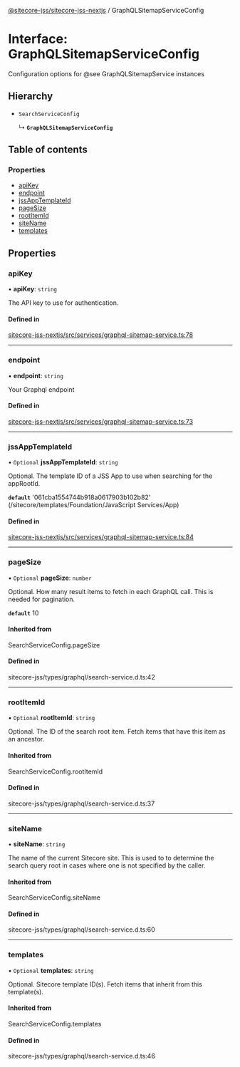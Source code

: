 [@sitecore-jss/sitecore-jss-nextjs](../README.md) / GraphQLSitemapServiceConfig

# Interface: GraphQLSitemapServiceConfig

Configuration options for @see GraphQLSitemapService instances

## Hierarchy

- `SearchServiceConfig`

  ↳ **`GraphQLSitemapServiceConfig`**

## Table of contents

### Properties

- [apiKey](GraphQLSitemapServiceConfig.md#apikey)
- [endpoint](GraphQLSitemapServiceConfig.md#endpoint)
- [jssAppTemplateId](GraphQLSitemapServiceConfig.md#jssapptemplateid)
- [pageSize](GraphQLSitemapServiceConfig.md#pagesize)
- [rootItemId](GraphQLSitemapServiceConfig.md#rootitemid)
- [siteName](GraphQLSitemapServiceConfig.md#sitename)
- [templates](GraphQLSitemapServiceConfig.md#templates)

## Properties

### apiKey

• **apiKey**: `string`

The API key to use for authentication.

#### Defined in

[sitecore-jss-nextjs/src/services/graphql-sitemap-service.ts:78](https://github.com/Sitecore/jss/blob/3d7cb1a8/packages/sitecore-jss-nextjs/src/services/graphql-sitemap-service.ts#L78)

___

### endpoint

• **endpoint**: `string`

Your Graphql endpoint

#### Defined in

[sitecore-jss-nextjs/src/services/graphql-sitemap-service.ts:73](https://github.com/Sitecore/jss/blob/3d7cb1a8/packages/sitecore-jss-nextjs/src/services/graphql-sitemap-service.ts#L73)

___

### jssAppTemplateId

• `Optional` **jssAppTemplateId**: `string`

Optional. The template ID of a JSS App to use when searching for the appRootId.

**`default`** '061cba1554744b918a0617903b102b82' (/sitecore/templates/Foundation/JavaScript Services/App)

#### Defined in

[sitecore-jss-nextjs/src/services/graphql-sitemap-service.ts:84](https://github.com/Sitecore/jss/blob/3d7cb1a8/packages/sitecore-jss-nextjs/src/services/graphql-sitemap-service.ts#L84)

___

### pageSize

• `Optional` **pageSize**: `number`

Optional. How many result items to fetch in each GraphQL call. This is needed for pagination.

**`default`** 10

#### Inherited from

SearchServiceConfig.pageSize

#### Defined in

sitecore-jss/types/graphql/search-service.d.ts:42

___

### rootItemId

• `Optional` **rootItemId**: `string`

Optional. The ID of the search root item. Fetch items that have this item as an ancestor.

#### Inherited from

SearchServiceConfig.rootItemId

#### Defined in

sitecore-jss/types/graphql/search-service.d.ts:37

___

### siteName

• **siteName**: `string`

The name of the current Sitecore site. This is used to to determine the search query root
in cases where one is not specified by the caller.

#### Inherited from

SearchServiceConfig.siteName

#### Defined in

sitecore-jss/types/graphql/search-service.d.ts:60

___

### templates

• `Optional` **templates**: `string`

Optional. Sitecore template ID(s). Fetch items that inherit from this template(s).

#### Inherited from

SearchServiceConfig.templates

#### Defined in

sitecore-jss/types/graphql/search-service.d.ts:46
